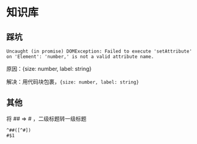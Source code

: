 # 知识库

## 踩坑

```shell
Uncaught (in promise) DOMException: Failed to execute 'setAttribute' on 'Element': 'number,' is not a valid attribute name.
```

原因：{size: number, label: string}

解决：用代码块包裹，`{size: number, label: string}`

## 其他

将 ## => # ，二级标题转一级标题

```
^##([^#])
#$1
```

